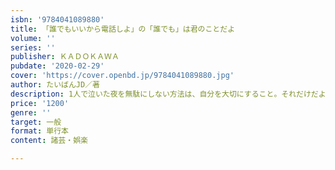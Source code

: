 ```yaml
---
isbn: '9784041089880'
title: 「誰でもいいから電話しよ」の「誰でも」は君のことだよ
volume: ''
series: ''
publisher: ＫＡＤＯＫＡＷＡ
pubdate: '2020-02-29'
cover: 'https://cover.openbd.jp/9784041089880.jpg'
author: たいばんJD／著
description: 1人で泣いた夜を無駄にしない方法は、自分を大切にすること。それだけだよ
price: '1200'
genre: ''
target: 一般
format: 単行本
content: 諸芸・娯楽

---
```

